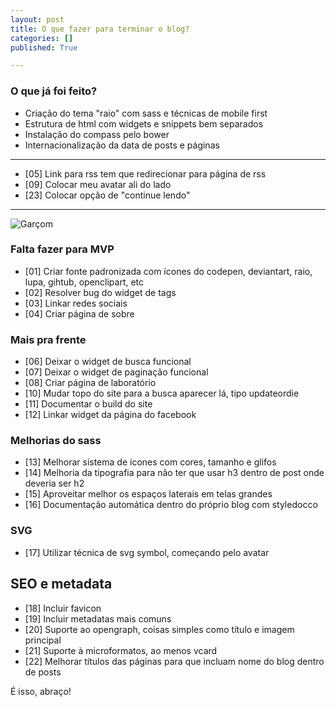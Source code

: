 ```yaml
---
layout: post
title: O que fazer para terminar o blog?
categories: []
published: True

---
```


### O que já foi feito?
* Criação do tema "raio" com sass e técnicas de mobile first
* Estrutura de html com widgets e snippets bem separados
* Instalação do compass pelo bower
* Internacionalização da data de posts e páginas

---

* [05] Link para rss tem que redirecionar para página de rss
* [09] Colocar meu avatar ali do lado
* [23] Colocar opção de "continue lendo"

---


[image01]:https://openclipart.org/download/77077/waiter.svg
[image02]:https://openclipart.org/download/81337/interaction-designers.svg
[image03]:https://openclipart.org/download/77065/interviewer.svg
[image04]:https://openclipart.org/download/75385/designer-run.svg
[image05]:https://openclipart.org/download/75451/runner.svg
[image06]:https://openclipart.org/download/77059/clown.svg

![Garçom][image01]


### Falta fazer para MVP
* [01] Criar fonte padronizada com ícones do codepen, deviantart, raio, lupa, gihtub, openclipart, etc
* [02] Resolver bug do widget de tags
* [03] Linkar redes sociais
* [04] Criar página de sobre


### Mais pra frente
* [06] Deixar o widget de busca funcional
* [07] Deixar o widget de paginação funcional
* [08] Criar página de laboratório
* [10] Mudar topo do site para a busca aparecer lá, tipo updateordie
* [11] Documentar o build do site
* [12] Linkar widget da página do facebook


### Melhorias do sass
* [13] Melhorar sistema de ícones com cores, tamanho e glifos
* [14] Melhoria da tipografia para não ter que usar h3 dentro de post onde deveria ser h2
* [15] Aproveitar melhor os espaços laterais em telas grandes
* [16] Documentação automática dentro do próprio blog com styledocco


### SVG
* [17] Utilizar técnica de svg symbol, começando pelo avatar


## SEO e metadata
* [18] Incluir favicon
* [19] Incluir metadatas mais comuns
* [20] Suporte ao opengraph, coisas simples como título e imagem principal
* [21] Suporte à microformatos, ao menos vcard
* [22] Melhorar títulos das páginas para que incluam nome do blog dentro de posts


É isso, abraço!
